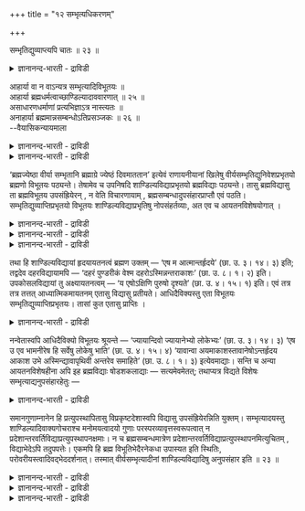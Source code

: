 +++
title = "१२ सम्भृत्यधिकरणम्"

+++

सम्भृतिद्युव्याप्त्यपि चातः ॥ २३ ॥  
<details><summary>ज्ञानानन्द-भारती - द्राविडी</summary>

सम्ब्रुदित्युव्याप्त्यबि साद: ॥ २३ ॥
</details>

आहार्या वा न वाऽन्यत्र सम्भृत्यादिविभूतयः ॥  
आहार्या ब्रह्मधर्मत्वाच्छाण्डिल्यादाववारणात् ॥ २५ ॥  
असाधारणधर्माणां प्रत्यभिज्ञाऽत्र नास्त्यतः ॥  
अनाहार्या ब्रह्ममान्नसम्बन्धोऽतिप्रसञ्जकः ॥ २६ ॥  
--वैयासिकन्यायमाला

<details><summary>ज्ञानानन्द-भारती - द्राविडी</summary>

सम्बिरुदि मुदलिय महिमैगळ् वेऱिडत्तिलुम् सेर्त्तुक् कॊळ्ळ वेण्डियवैगळा? अल्लदु इल्लैया? पिरह्मत्तिऩ् तर्मङ्गळागवे इरुप्पदालुम्, सेर्क्कक् कूडादॆऩ्ऱु तडैयिल्लाददिऩालुम्, साण्डिल्य वित्यै मुदलियदिल् सेर्त्तुक् कॊळ्ळ वेण्डियवै ताऩ्।
</details>

<details><summary>ज्ञानानन्द-भारती - द्राविडी</summary>

पॊदुवायिल्लाद तर्मङ्गळुक्कु इङ्गे ञाबगम् वरुवदु इल्लै ऎऩ्बदिऩाल् सेर्त्तुक्कॊळ्ळ वेण्डिय वैगळल्ल। (पिरह्मत्तिऱ्कु) तर्ममात्तिरमाग इरुक्किऱदु ऎऩ्ऱ सम्बन्दम् (पोदुमॆऩ्ऱाल्) अदिबिरसङ्गमागुम् (ऎल्लावऱ्ऱैयुम् सेर्त्तुक् कॊळ्ळुम्बडि एऱ्पट्टु विडुम्)।
</details>

‘ब्रह्मज्येष्ठा वीर्या सम्भृतानि ब्रह्माग्रे ज्येष्ठं दिवमाततान’ इत्येवं राणायनीयानां खिलेषु वीर्यसम्भृतिद्युनिवेशप्रभृतयो ब्रह्मणो विभूतयः पठ्यन्ते। तेषामेव च उपनिषदि शाण्डिल्यविद्याप्रभृतयो ब्रह्मविद्याः पठ्यन्ते। तासु ब्रह्मविद्यासु ता ब्रह्मविभूतय उपसंह्रियेरन् , न वेति विचारणायाम् , ब्रह्मसम्बन्धादुपसंहारप्राप्तौ एवं पठति। सम्भृतिद्युव्याप्तिप्रभृतयो विभूतयः शाण्डिल्यविद्याप्रभृतिषु नोपसंहर्तव्याः, अत एव च आयतनविशेषयोगात् ।

<details><summary>ज्ञानानन्द-भारती - द्राविडी</summary>

(राणायनीयर्गळुडैय किलत्तिल् पिरह्मत्तिऱ्कु सम्ब्रुदि, त्युलोग वियाप्ति मुदलाऩ कुणङ्गळ् कूऱप्पट्टिरुक्किऩ्ऱऩ। अदे सागैयैच् चेर्न्द सान्दोक्य उबनिषत्तिल् साण्डिल्यवित्यै, तहर वित्यैगळिल् हिरुदयत्तिल् पिरह्मोबासऩम् सॊल्लप्पट्टिरुक्किऱदु। इवऱ्ऱिल् सम्ब्रुदि मुदलाऩ कुणङ्गळै सेर्क्कवेण्डुमा, वेण्डामा ऎऩ्ऱु संसयम्। ऒरे सागैयाऩदालुम् उबास्यमाऩ पिरह्मम् ऒऩ्ऱाऩदालुम् सेर्क्कवेण्डुमॆऩ्ऱु पूर्वबक्षम्।
</details>

<details><summary>ज्ञानानन्द-भारती - द्राविडी</summary>

इरु इडङ्गळिलुम् कुणङ्गळ् माऱुबट्टिरुप् पदालुम्, ञाबगम् वरुम्बडि समाऩमाऩ कुणम् इल्लाददालुम्, साण्डिल्यादि वित्यैगळिल् स्ताऩम् कूऱियिरुप्पदालुम्। सम्ब्रुत्यादि कुणङ्गळुक्कु उबसम्हारम् किडैयादु। ऎल्ला वित्यैगळिलुम् उबास्यम् पिरह्ममाऩदाल् अदैक्कॊण्डु मात्तिरम् कुणङ्गळैच् चेर्क्कमुडियादु ऎऩ्ऱु सित्तान्दम्)।
</details>

<details><summary>ज्ञानानन्द-भारती - द्राविडी</summary>

राणायनीयर्गळुडैय किलङ्गळिल् सिल्लरैयाऩ वेदबागङ्गळिल्) "वीर्यङ्गळ् पिरह्मत्तै ज्येष्ट माय् (कारणमाय्) उडैयवैगळाग इरुन्दु नऩ्गु परिक्कप्पट्टदाग (कुऱैयऩ्ऩियिल् ताङ्गप् पट्टदाग) इरुक्किऩ्ऱऩ। इन्द ज्येष्टमाऩ पिरह्मम् मुदलि लेये स्वर्क्कत्तै व्याबित्तिरुन्ददु” ऎऩ्ऱु इव्विदम् वीर्यङ्गळिऩ् सम्ब्रुदि (ताङ्गुदल्) स्वर्क्कत्तिलु मिरुप्पदु, मुदलाऩ विबूदिगळ् (महिमैगळ्) पिरह्मत् तिऱ्कुच् चॊल्लप्पडुगिऩ्ऱऩ। अवर्गळुडैय उबनिषत् तिलेये (सान्दोक्यत्तिल्) साण्डिल्य वित्यै मुदलाऩ पिरह्म वित्यैगळ् सॊल्लप्पडुगिऩ्ऱऩ। अन्द प्रह्म वित्यैगळिल् अन्द प्रह्म विबूदिगळ् सेर्त्तुक्कॊळ्ळप्पडवेण्डियदा इल्लैया, ऎऩ्ऱु विसारिक्कुम् पोदु, पिरह्मत्तिऩ् सम्बन्दमिरुप्पदाल् सेर्त्तुक्कॊळ्ळ वेण्डियदु ऎऩ्ऱु एऱ्पडुम्बोदु सॊल्गिऱार्। सम्ब्रुदि, स्वर्क्क (त्युलोग) व्याप्ति मुदलिय विबूदिगळ् साण्डिल्य वित्यै मुदलाऩवै कळिल् सेर्क्क वेण्डियवै इल्लै, “अदिऩालेये”, आयदऩ (स्ताऩ) विसे ष सम्बन्दमिरुप्पदालेये।
</details>

तथा हि शाण्डिल्यविद्यायां हृदयायतनत्वं ब्रह्मण उक्तम् — ‘एष म आत्मान्तर्हृदये’ (छा. उ. ३। १४। ३) इति; तद्वदेव दहरविद्यायामपि — ‘दहरं पुण्डरीकं वेश्म दहरोऽस्मिन्नन्तराकाशः’ (छा. उ. ८। १। २) इति। उपकोसलविद्यायां तु अक्ष्यायतनत्वम् — ‘य एषोऽक्षिणि पुरुषो दृश्यते’ (छा. उ. ४। १५। १) इति। एवं तत्र तत्र तत्तत् आध्यात्मिकमायतनम् एतासु विद्यासु प्रतीयते। आधिदैविक्यस्तु एता विभूतयः सम्भृतिद्युव्याप्तिप्रभृतयः। तासां कुत एतासु प्राप्तिः ।

<details><summary>ज्ञानानन्द-भारती - द्राविडी</summary>

ऎप्पडियॆऩ्ऱाल्, साण्डिल्य वित्यैयिल् ह्रुदयत्तै स्ताऩमायुडैय तऩ्मै पिरह्मत्तिऱ्कु सॊल्लप्पट्टिरुक्किऱदु। "इन्द ऎऩ्ऩुडैय आत्मा ह्रुदयत्तिऱ्कुळ्" (सान्दोक्यम्।III-१४-३) ऎऩ्ऱु। अदैप् पोलवे तहर वित्यैयिलुम्गूड “तहरम् (सिऱियदाय्) पुण्डरीगम् (तामरैप्पूवैप्पोल) वेच्म (इरुप्पिडम्, वीडु); अदऩ् उळ्ळे तहरमाऩ आगासम्” (सान्दोक्यम्। VIII-१-१) ऎऩ्ऱु उबगोसल वित्यैयिलो “ऎन्द इन्द पुरुषऩ् कण्णिल् पार्क्कप्पडुगिऱारो" (सान्दोक्यम्। IV-१५-१) ऎऩ्ऱु। कण्णै आयदऩमाग (इरुप्पिडमाग) उळ्ळ तऩ्मै। इव्विदम् अङ्गङ्गु इन्द वित्यैगळिल् अन्द अन्द आत्यात्मिगमाऩ (सरीर सम्बन्दमुळ्ळदाऩ्) आयदऩम् तॆरिगिऱदु। सम्ब्रुदि, त्युव्याप्ति मुदलाऩ इन्द विबूदिगळो आदिदैविगङ्गळ् (तेवदैगळै सम्बन्दित्तवैगळ्);अवैगळुक्कु इवैगळिल् पिराप्ति (अडैदल्) ऎप्पडि इरुक्क मुडियुम्?
</details>

नन्वेतास्वपि आधिदैविक्यो विभूतयः श्रूयन्ते — ‘ज्यायान्दिवो ज्यायानेभ्यो लोकेभ्यः’ (छा. उ. ३। १४। ३) ‘एष उ एव भामनीरेष हि सर्वेषु लोकेषु भाति’ (छा. उ. ४। १५। ४) ‘यावान्वा अयमाकाशस्तावानेषोऽन्तर्हृदय आकाश उभे अस्मिन्द्यावापृथिवी अन्तरेव समाहिते’ (छा. उ. ८। १। ३) इत्येवमाद्याः। सन्ति च अन्या आयतनविशेषहीना अपि इह ब्रह्मविद्याः षोडशकलाद्याः — सत्यमेवमेतत्; तथाप्यत्र विद्यते विशेषः सम्भृत्याद्यनुपसंहारहेतुः —

<details><summary>ज्ञानानन्द-भारती - द्राविडी</summary>

इवैगळिलुम्गूड आदिदैविदमाऩ विबूदिगळ्, “स्वर्क्कत्तैयुंविडप् पॆरिदु। इन्द लोगङ्गळै विडप्पॆरिदु” (सान्दोक्यम्।III-१४-३), “इवर्दाऩ् पामनी (पिरगासिक्किऱवर्), इवर्दाऩ् ऎल्ला पूदङ्गळिलुम् पिरगासिक्किऱार्” (सान्दोक्यम्।IV-१५-४), इन्द आगासम् ऎव्वळवो, अव्वळवु ह्रुदयत्तिऱ्कुळ्ळिरुक्कुम्। इन्द आगासमुम्, त्युलोगम्, पूलोगम् इरण्डुमे इदऱ्कुळ्ळेये वैक्कप्पट्टिरुक्किऩ्ऱऩ। (सान्दोक्यम्। VIII-१-३) ऎऩ्ऱ इदु मुदलाऩवैगळ् सॊल्लप्पडुगिऩ् ऱऩवे? स्ताऩ विसेषमिल्लाद १६ कलैगळुडऩ् कूडियदु मुदलाऩ वेऱु प्रह्म वित्यैगळुम् उळ्ळऩ। ऎऩ्ऱाल्, इदु वास्तवम्दाऩ्। अप्पडियिरुन्दालुम्गूड, इङ्गे सम्ब्रुदि मुदलियदै सेर्क्कक्कूडाददऱ्कुक् कारणमाय् विसेषम् (वित्यासम्) इरुक्किऱदु।
</details>

समानगुणाम्नानेन हि प्रत्युपस्थापितासु विप्रकृष्टदेशास्वपि विद्यासु उपसंह्रियेरन्निति युक्तम्। सम्भृत्यादयस्तु शाण्डिल्यादिवाक्यगोचराश्च मनोमयत्वादयो गुणाः परस्परव्यावृत्तस्वरूपत्वात् न प्रदेशान्तरवर्तिविद्याप्रत्युपस्थापनक्षमाः। न च ब्रह्मसम्बन्धमात्रेण प्रदेशान्तरवर्तिविद्याप्रत्युपस्थापनमित्युचितम् , विद्याभेदेऽपि तदुपपत्तेः। एकमपि हि ब्रह्म विभूतिभेदैरनेकधा उपास्यत इति स्थितिः, परोवरीयस्त्वादिवद्भेददर्शनात्। तस्मात् वीर्यसम्भृत्यादीनां शाण्डिल्यविद्यादिषु अनुपसंहार इति ॥ २३ ॥

<details><summary>ज्ञानानन्द-भारती - द्राविडी</summary>

समाऩमाऩ कुणङ्गळैच् चॊल्वदिऩाल् तळ्ळि युळ्ळ इडङ्गळिलुळ्ळ वित्यैगळुम्गूड पुत्तियिल् तोऱ्ऱम् अडैयुम्बोदु तळ्ळियुळ्ळ इडङ्गळिलुळ्ळ कुणङ्गळ् सेर्क्कप्पडुम् ऎऩ्बदु नियायम्। सम्ब्रुदि मुदलाऩ कुणङ्गळुम्, साण्डिल्यम् मुदलाऩदिलुळ्ळ वाक्कियङ्गळुक्कु विषयमाऩ मऩोमयम् मुदलाऩ कुणङ्गळुमो, ऒऩ्ऱुक्कॊऩ्ऱु माऱुबट्ट स्वरूबमुळ् ळवैयायिरुप्पदाल्, वेऱु इडत्तिलुळ्ळ वित्यैयै पुत्तियिल् कॊण्डुवरुवदऱ्कु सक्तियऱ्तुवै।
</details>

<details><summary>ज्ञानानन्द-भारती - द्राविडी</summary>

पिरह्मत्तिऩ् सम्बन्दम् ऎऩ्बदिऩाल् मात्तिरम् वेऱिडत्तिलुळ्ळ वित्यैक्कु पुत्तियिल् तोऱ्ऱम् ऎऩ्ऱु सॊल्लप्पडुवदिल्लै; वित्यै वेऱु पट्टालुम् कूड अदु पॊरुन्दुमाऩदिऩाल्। पिरह्मम् ऒऩ्ऱागवे यिरुन्दुम् पल विदमाऩ विबूदि वेऱु पाडुगळिऩाल् पल विदमाय् उबासिक्कप्पडुगिऱदु ऎऩ्बदु उण्मै। "परोवरीयस्तवम्" मुदलियदु पोल वेऱ्ऱुमै काणप् पडुवदाल्।
</details>

<details><summary>ज्ञानानन्द-भारती - द्राविडी</summary>

आगैयाल् वीर्यसम्ब्रुदि मुदलाऩवैगळुक्कु साण्डिल्य वित्यै मुदलियवैगळिल् सेर्प्पदु किडैयादु ऎऩ्ऱु।
</details>

